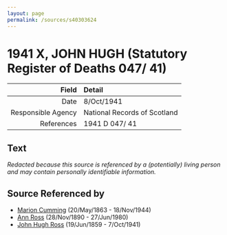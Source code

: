 ```yaml
---
layout: page
permalink: /sources/s40303624
---
```


# 1941 X, JOHN HUGH (Statutory Register of Deaths 047/ 41)

Field | Detail
---:|:---
Date | 8/Oct/1941
Responsible Agency | National Records of Scotland
References | 1941 D 047/ 41

## Text

_Redacted because this source is referenced by a (potentially) living person and may contain personally identifiable information._

## Source Referenced by

* [Marion Cumming](../people/@59851647@-marion-cumming-b1863-5-20-d1944-11-18.md) (20/May/1863 - 18/Nov/1944)
* [Ann Ross](../people/@52613824@-ann-ross-b1890-11-28-d1980-6-27.md) (28/Nov/1890 - 27/Jun/1980)
* [John Hugh Ross](../people/@75057664@-john-hugh-ross-b1859-6-19-d1941-10-7.md) (19/Jun/1859 - 7/Oct/1941)
